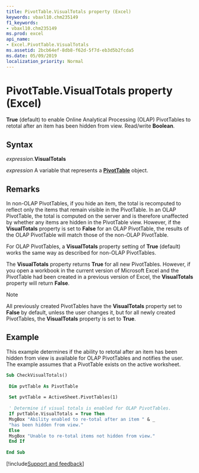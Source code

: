 ```yaml
---
title: PivotTable.VisualTotals property (Excel)
keywords: vbaxl10.chm235149
f1_keywords:
- vbaxl10.chm235149
ms.prod: excel
api_name:
- Excel.PivotTable.VisualTotals
ms.assetid: 2bcb64ef-8db8-f62d-5f7d-eb3d5b2fcda5
ms.date: 05/09/2019
localization_priority: Normal
---
```



# PivotTable.VisualTotals property (Excel)

**True** (default) to enable Online Analytical Processing (OLAP) PivotTables to retotal after an item has been hidden from view. Read/write **Boolean**.


## Syntax

_expression_.**VisualTotals**

_expression_ A variable that represents a **[PivotTable](Excel.PivotTable.md)** object.


## Remarks

In non-OLAP PivotTables, if you hide an item, the total is recomputed to reflect only the items that remain visible in the PivotTable. In an OLAP PivotTable, the total is computed on the server and is therefore unaffected by whether any items are hidden in the PivotTable view. However, if the **VisualTotals** property is set to **False** for an OLAP PivotTable, the results of the OLAP PivotTable will match those of the non-OLAP PivotTable.

For OLAP PivotTables, a **VisualTotals** property setting of **True** (default) works the same way as described for non-OLAP PivotTables.

The **VisualTotals** property returns **True** for all new PivotTables. However, if you open a workbook in the current version of Microsoft Excel and the PivotTable had been created in a previous version of Excel, the **VisualTotals** property will return **False**.

> [!NOTE] 
> All previously created PivotTables have the **VisualTotals** property set to **False** by default, unless the user changes it, but for all newly created PivotTables, the **VisualTotals** property is set to **True**.


## Example

This example determines if the ability to retotal after an item has been hidden from view is available for OLAP PivotTables and notifies the user. The example assumes that a PivotTable exists on the active worksheet.

```vb
Sub CheckVisualTotals() 
 
 Dim pvtTable As PivotTable 
 
 Set pvtTable = ActiveSheet.PivotTables(1) 
 
 ' Determine if visual totals is enabled for OLAP PivotTables. 
 If pvtTable.VisualTotals = True Then 
 MsgBox "Ability enabled to re-total after an item " & _ 
 "has been hidden from view." 
 Else 
 MsgBox "Unable to re-total items not hidden from view." 
 End If 
 
End Sub
```




[!include[Support and feedback](~/includes/feedback-boilerplate.md)]